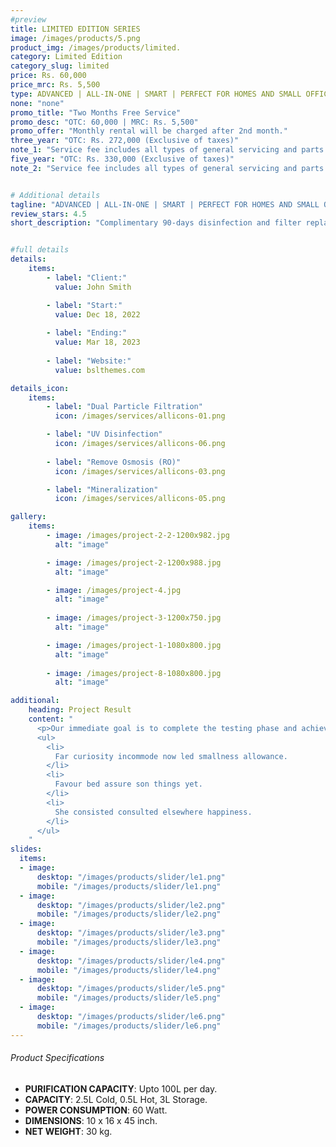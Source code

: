 ```yaml
---
#preview
title: LIMITED EDITION SERIES
image: /images/products/5.png
product_img: /images/products/limited.
category: Limited Edition
category_slug: limited
price: Rs. 60,000
price_mrc: Rs. 5,500
type: ADVANCED | ALL-IN-ONE | SMART | PERFECT FOR HOMES AND SMALL OFFICES
none: "none"
promo_title: "Two Months Free Service"
promo_desc: "OTC: 60,000 | MRC: Rs. 5,500"
promo_offer: "Monthly rental will be charged after 2nd month."
three_year: "OTC: Rs. 272,000 (Exclusive of taxes)"
note_1: "Service fee includes all types of general servicing and parts replacement for up to 3 years, after that monthly service fees are PKR 3,500 inclusive of taxes. Filter replacements are done based on real time health status as per our service protocols"
five_year: "OTC: Rs. 330,000 (Exclusive of taxes)"
note_2: "Service fee includes all types of general servicing and parts replacement for up to 5 years, after that monthly service fees are PKR 4,000 inclusive of taxes. Filter replacements are done based on real time health status as per our service protocols"


# Additional details
tagline: "ADVANCED | ALL-IN-ONE | SMART | PERFECT FOR HOMES AND SMALL OFFICES"
review_stars: 4.5
short_description: "Complimentary 90-days disinfection and filter replacement Multiple colors to choose from Water quality monitoring app."


#full details
details:
    items:
        - label: "Client:"
          value: John Smith

        - label: "Start:"
          value: Dec 18, 2022
        
        - label: "Ending:"
          value: Mar 18, 2023
        
        - label: "Website:"
          value: bslthemes.com

details_icon:
    items:
        - label: "Dual Particle Filtration"
          icon: /images/services/allicons-01.png

        - label: "UV Disinfection"
          icon: /images/services/allicons-06.png
        
        - label: "Remove Osmosis (RO)"
          icon: /images/services/allicons-03.png

        - label: "Mineralization"
          icon: /images/services/allicons-05.png

gallery: 
    items:
        - image: /images/project-2-2-1200x982.jpg
          alt: "image"

        - image: /images/project-2-1200x988.jpg
          alt: "image"

        - image: /images/project-4.jpg
          alt: "image"
        
        - image: /images/project-3-1200x750.jpg
          alt: "image"

        - image: /images/project-1-1080x800.jpg
          alt: "image"
        
        - image: /images/project-8-1080x800.jpg
          alt: "image"

additional:
    heading: Project Result
    content: "
      <p>Our immediate goal is to complete the testing phase and achieve the certification, which will allow us to bring our product to market by the end of the year. We are actively engaging with waste to energy operators, concrete manufacturers, and the wider construction industry.</p>
      <ul>
        <li>
          Far curiosity incommode now led smallness allowance.
        </li>
        <li>
          Favour bed assure son things yet.
        </li>
        <li>
          She consisted consulted elsewhere happiness.
        </li>
      </ul>
    "
slides:
  items:
  - image:
      desktop: "/images/products/slider/le1.png"
      mobile: "/images/products/slider/le1.png"
  - image:
      desktop: "/images/products/slider/le2.png"
      mobile: "/images/products/slider/le2.png"
  - image:
      desktop: "/images/products/slider/le3.png"
      mobile: "/images/products/slider/le3.png"
  - image:
      desktop: "/images/products/slider/le4.png"
      mobile: "/images/products/slider/le4.png"
  - image:
      desktop: "/images/products/slider/le5.png"
      mobile: "/images/products/slider/le5.png"
  - image:
      desktop: "/images/products/slider/le6.png"
      mobile: "/images/products/slider/le6.png"
---
```



###### Product Specifications
- **PURIFICATION CAPACITY**: Upto 100L per day.
- **CAPACITY**: 2.5L Cold, 0.5L Hot, 3L Storage.
- **POWER CONSUMPTION**: 60 Watt.
- **DIMENSIONS**: 10 x 16 x 45 inch.
- **NET WEIGHT**: 30 kg.